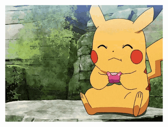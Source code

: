 <a href="https://www.promtotears.github.io" target="">
    <img alt="GitHub Stats" src="pikachu-pokemon.gif"
